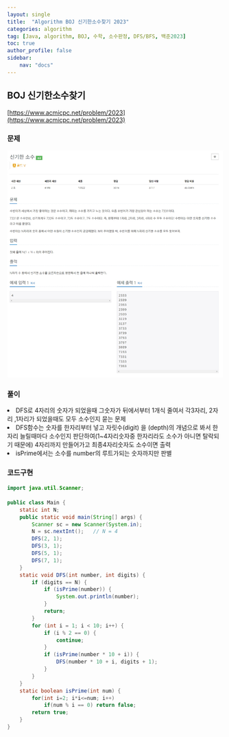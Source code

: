 ```yaml
---
layout: single
title:  "Algorithm BOJ 신기한소수찾기 2023"
categories: algorithm
tag: [Java, algorithm, BOJ, 수학, 소수판정, DFS/BFS, 백준2023]
toc: true
author_profile: false
sidebar:
    nav: "docs"
---
```

## BOJ 신기한소수찾기
[https://www.acmicpc.net/problem/2023](https://www.acmicpc.net/problem/2023)

### 문제
![신기한소수찾기](/assets/img/BOJ2023.jpg)

### 풀이
<li>DFS로 4자리의 숫자가 되었을때 그숫자가 뒤에서부터 1개식 줄여서 각3자리, 2자리 ,1자리가 되었을때도 모두 소수인지 묻는 문제</li>
<li>DFS함수는 숫자를 한자리부터 넣고 자릿수(digit) 을 (depth)의 개념으로 봐서 한자리 늘릴때마다 소수인지 판단하여(1~4자리숫자중 한자리라도 소수가 아니면 탈락되기 때문에) 4자리까지 만들어가고 최종4자리숫자도 소수이면 출력</li>
<li>isPrime에서는 소수를 number의 루트가되는 숫자까지만 판별</li>

### 코드구현
```java
import java.util.Scanner;

public class Main {
    static int N;
    public static void main(String[] args) {
        Scanner sc = new Scanner(System.in);
        N = sc.nextInt();   // N = 4
        DFS(2, 1);
        DFS(3, 1);
        DFS(5, 1);
        DFS(7, 1);
    }
    static void DFS(int number, int digits) {
        if (digits == N) {
            if (isPrime(number)) {
                System.out.println(number);
            }
            return;
        }
        for (int i = 1; i < 10; i++) {
            if (i % 2 == 0) {
                continue;
            }
            if (isPrime(number * 10 + i)) {
                DFS(number * 10 + i, digits + 1);
            }
        }
    }
    static boolean isPrime(int num) {
        for(int i=2; i*i<=num; i++)
            if(num % i == 0) return false;
        return true;
    }
}
```
